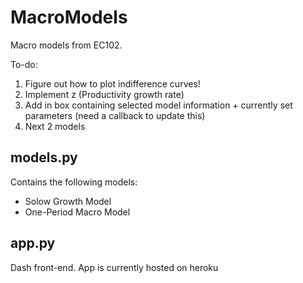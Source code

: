 # MacroModels
Macro models from EC102.

To-do:
1. Figure out how to plot indifference curves!
2. Implement z (Productivity growth rate)
3. Add in box containing selected model information + currently set parameters (need a callback to update this)
4. Next 2 models

## models.py
Contains the following models:
* Solow Growth Model
* One-Period Macro Model

## app.py
Dash front-end. App is currently hosted on heroku

